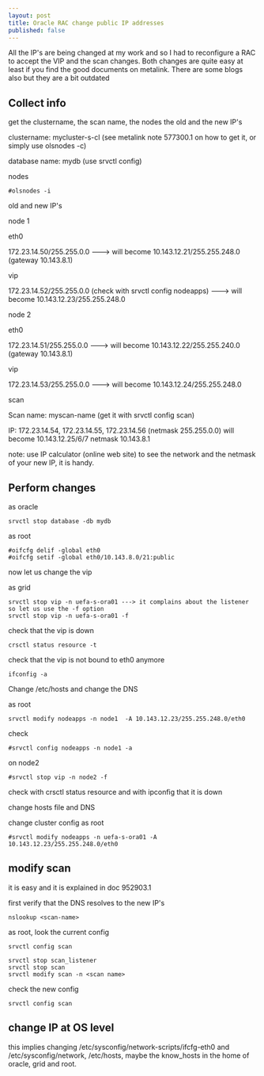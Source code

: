 ```yaml
---
layout: post
title: Oracle RAC change public IP addresses
published: false
---
```


All the IP's are being changed at my work and so I had to reconfigure a RAC to accept the VIP and the scan changes. Both changes are quite easy at least if you find the good documents on metalink. There are some blogs also but they are a bit outdated

## Collect info

get the clustername, the scan name, the nodes the old and the new IP's 

clustername: mycluster-s-cl (see metalink note 577300.1 on how to get it, or simply use olsnodes -c)

database name: mydb (use srvctl config)

nodes
```
#olsnodes -i
```

old and new IP's

node 1

eth0

172.23.14.50/255.255.0.0 ---> will become 10.143.12.21/255.255.248.0 (gateway 10.143.8.1)

vip

172.23.14.52/255.255.0.0 (check with  srvctl config nodeapps) ---> will become 10.143.12.23/255.255.248.0

node 2

eth0

172.23.14.51/255.255.0.0 ---> will become 10.143.12.22/255.255.240.0 (gateway 10.143.8.1)

vip

172.23.14.53/255.255.0.0 ---> will become 10.143.12.24/255.255.248.0

scan

Scan name: myscan-name (get it with srvctl config scan)

IP: 172.23.14.54, 172.23.14.55, 172.23.14.56 (netmask 255.255.0.0) will become 10.143.12.25/6/7 netmask 10.143.8.1 

note: use IP calculator (online web site) to see the network and the netmask of your new IP, it is handy.

## Perform changes

as oracle

```
srvctl stop database -db mydb
```

as root
```
#oifcfg delif -global eth0
#oifcfg setif -global eth0/10.143.8.0/21:public
```

now let us change the vip

as grid
```
srvctl stop vip -n uefa-s-ora01 ---> it complains about the listener so let us use the -f option
srvctl stop vip -n uefa-s-ora01 -f
```

check that the vip is down
```
crsctl status resource -t
```
check that the vip is not bound to eth0 anymore
```
ifconfig -a
```

Change /etc/hosts and change the DNS

as root

```
srvctl modify nodeapps -n node1  -A 10.143.12.23/255.255.248.0/eth0

```

check
```
#srvctl config nodeapps -n node1 -a
```

on node2

```
#srvctl stop vip -n node2 -f
```
check with crsctl status resource and with ipconfig that it is down

change hosts file and DNS

change cluster config as root
```
#srvctl modify nodeapps -n uefa-s-ora01 -A 10.143.12.23/255.255.248.0/eth0
```

## modify scan

it is easy and it is explained in doc 952903.1

first verify that the DNS resolves to the new IP's 
```
nslookup <scan-name>
```

as root, look the current config
```
srvctl config scan
```


```
srvctl stop scan_listener
srvctl stop scan
srvctl modify scan -n <scan name>
```

check the new config
```
srvctl config scan
```


## change IP at OS level

this implies changing /etc/sysconfig/network-scripts/ifcfg-eth0 and /etc/sysconfig/network, /etc/hosts, maybe the know_hosts in the home of oracle, grid and root.

